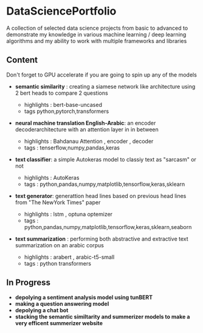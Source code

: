 # DataSciencePortfolio
A collection of selected data science projects from basic to advanced to demonstrate my knowledge in various machine learning / deep learning algorithms and my ability to work with multiple frameworks and libraries  

## Content 
Don't forget to GPU accelerate if you are going to spin up any of the models  

* __semantic similarity__ : creating a siamese network like architecture using 2 bert heads to compare 2 questions
  * highlights : bert-base-uncased
  * tags python,pytorch,transformers
  

* __neural machine translation English-Arabic__: an encoder decoderarchitecture with an attention layer in in between
  * highlights : Bahdanau Attention , encoder , decoder 
  * tags : tenserflow,numpy,pandas,keras
  

*  __text classifier__: a simple Autokeras model to classiy text as "sarcasm" or not
   * highlights : AutoKeras
   * tags : python,pandas,numpy,matplotlib,tensorflow,keras,sklearn
 

* __text generator__: generattion head lines based on previous head lines from "The NewYork Times" paper 
  * highlights : lstm , optuna optemizer 
  * tags : python,pandas,numpy,matplotlib,tensorflow,keras,sklearn,seaborn
  

* __text summarization__ : performing both abstractive and extractive text summarization on an arabic corpus
  * highlights : arabert , arabic-t5-small
  * tags : python transformers

## In Progress
* __depolying a sentiment analysis model using tunBERT__ 
* __making a question answering model__
* __depolying a chat bot__
* __stacking the semantic similtarity and summerizer models to make a very efficent summerizer website__


